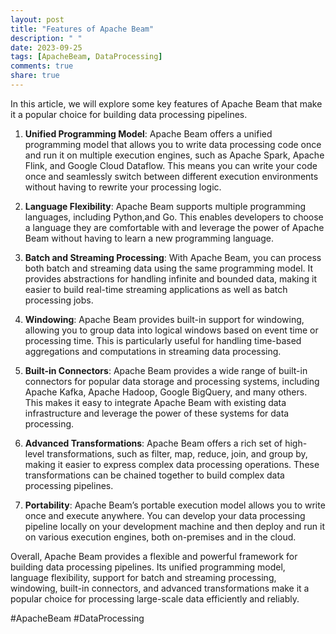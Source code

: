 ```yaml
---
layout: post
title: "Features of Apache Beam"
description: " "
date: 2023-09-25
tags: [ApacheBeam, DataProcessing]
comments: true
share: true
---
```


In this article, we will explore some key features of Apache Beam that make it a popular choice for building data processing pipelines.

1. **Unified Programming Model**: Apache Beam offers a unified programming model that allows you to write data processing code once and run it on multiple execution engines, such as Apache Spark, Apache Flink, and Google Cloud Dataflow. This means you can write your code once and seamlessly switch between different execution environments without having to rewrite your processing logic.

2. **Language Flexibility**: Apache Beam supports multiple programming languages, including Python,and Go. This enables developers to choose a language they are comfortable with and leverage the power of Apache Beam without having to learn a new programming language.

3. **Batch and Streaming Processing**: With Apache Beam, you can process both batch and streaming data using the same programming model. It provides abstractions for handling infinite and bounded data, making it easier to build real-time streaming applications as well as batch processing jobs.

4. **Windowing**: Apache Beam provides built-in support for windowing, allowing you to group data into logical windows based on event time or processing time. This is particularly useful for handling time-based aggregations and computations in streaming data processing.

5. **Built-in Connectors**: Apache Beam provides a wide range of built-in connectors for popular data storage and processing systems, including Apache Kafka, Apache Hadoop, Google BigQuery, and many others. This makes it easy to integrate Apache Beam with existing data infrastructure and leverage the power of these systems for data processing.

6. **Advanced Transformations**: Apache Beam offers a rich set of high-level transformations, such as filter, map, reduce, join, and group by, making it easier to express complex data processing operations. These transformations can be chained together to build complex data processing pipelines.

7. **Portability**: Apache Beam’s portable execution model allows you to write once and execute anywhere. You can develop your data processing pipeline locally on your development machine and then deploy and run it on various execution engines, both on-premises and in the cloud.

Overall, Apache Beam provides a flexible and powerful framework for building data processing pipelines. Its unified programming model, language flexibility, support for batch and streaming processing, windowing, built-in connectors, and advanced transformations make it a popular choice for processing large-scale data efficiently and reliably.

#ApacheBeam #DataProcessing